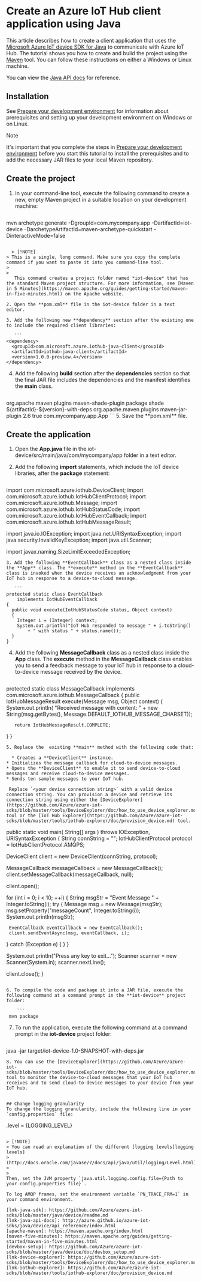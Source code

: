 <properties
    pageTitle="Create an IoT Hub Java client | Microsoft Azure"
    description="Follow this tutorial to get build a IoT Hub Java client that uses Microsoft Azure IoT device SDK for Java* to communicate with the Azure IoT Hub."
    services="iot-hub"
    documentationCenter="java"
    authors="dominicbetts"
    manager="timlt"
    editor=""/>

<tags
     ms.service="iot-hub"
     ms.devlang="java"
     ms.topic="article"
     ms.tgt_pltfrm="na"
     ms.workload="na"
     ms.date="11/26/2015"
     ms.author="dobett"/>

# Create an Azure IoT Hub client application using Java
This article describes how to create a client application that uses the [Microsoft Azure IoT device SDK for Java](https://github.com/Azure/azure-iot-sdks/blob/master/java/device/readme.md) to communicate with Azure IoT Hub. The tutorial shows you how to create and build the project using the [Maven](https://maven.apache.org/index.html) tool. You can follow these instructions on either a Windows or Linux machine.

You can view the [Java API docs](http://azure.github.io/azure-iot-sdks/java/device/api_reference/index.html) for reference.

## Installation
See [Prepare your development environment](https://github.com/Azure/azure-iot-sdks/blob/master/java/device/doc/devbox_setup.md) for information about prerequisites and setting up your development environment on Windows or on Linux.

> [!NOTE]
> It's important that you complete the steps in [Prepare your development environment](https://github.com/Azure/azure-iot-sdks/blob/master/java/device/doc/devbox_setup.md) before you start this tutorial to install the prerequisites and to add the necessary JAR files to your local Maven repository.
> 
> 
## Create the project
1. In your command-line tool, execute the following command to create a new, empty Maven project in a suitable location on your development machine:

    ```
 mvn archetype:generate -DgroupId=com.mycompany.app -DartifactId=iot-device -DarchetypeArtifactId=maven-archetype-quickstart -DinteractiveMode=false
 ```

   > [!NOTE]
> This is a single, long command. Make sure you copy the complete command if you want to paste it into you command-line tool.
> 
> 
    This command creates a project folder named *iot-device* that has the standard Maven project structure. For more information, see [Maven in 5 Minutes](https://maven.apache.org/guides/getting-started/maven-in-five-minutes.html) on the Apache website.

2. Open the **pom.xml** file in the iot-device folder in a text editor.

3. Add the following new **dependency** section after the existing one to include the required client libraries:

    ```
 <dependency>
   <groupId>com.microsoft.azure.iothub-java-client</groupId>
   <artifactId>iothub-java-client</artifactId>
   <version>1.0.0-preview.4</version>
 </dependency>
 ```
4. Add the following **build** section after the **dependencies** section so that the final JAR file includes the dependencies and the manifest identifies the **main** class.

    ```
 <build>
   <plugins>
     <plugin>
       <groupId>org.apache.maven.plugins</groupId>
       <artifactId>maven-shade-plugin</artifactId>
       <executions>
         <execution>
           <phase>package</phase>
           <goals>
             <goal>shade</goal>
           </goals>
         </execution>
       </executions>
       <configuration>
         <finalName>${artifactId}-${version}-with-deps</finalName>
       </configuration>
     </plugin>
     <plugin>
       <groupId>org.apache.maven.plugins</groupId>
       <artifactId>maven-jar-plugin</artifactId>
       <version>2.6</version>
       <configuration>
         <archive>
           <manifest>
             <addClasspath>true</addClasspath>
             <mainClass>com.mycompany.app.App</mainClass>
           </manifest>
         </archive>
       </configuration>
     </plugin>
   </plugins>
 </build>
 ```
5. Save the **pom.xml** file.


## Create the application
1. Open the **App.java** file in the iot-device/src/main/java/com/mycompany/app folder in a text editor.

2. Add the following **import** statements, which include the IoT device libraries, after the **package** statement:

    ```
 import com.microsoft.azure.iothub.DeviceClient;
 import com.microsoft.azure.iothub.IotHubClientProtocol;
 import com.microsoft.azure.iothub.Message;
 import com.microsoft.azure.iothub.IotHubStatusCode;
 import com.microsoft.azure.iothub.IotHubEventCallback;
 import com.microsoft.azure.iothub.IotHubMessageResult;

 import java.io.IOException;
 import java.net.URISyntaxException;
 import java.security.InvalidKeyException;
 import java.util.Scanner;

 import javax.naming.SizeLimitExceededException;
 ```
3. Add the following **EventCallback** class as a nested class inside the **App** class. The **execute** method in the **EventCallback** class is invoked when the device receives an acknowledgment from your IoT hub in response to a device-to-cloud message.

    ```
 protected static class EventCallback
     implements IotHubEventCallback
 {
   public void execute(IotHubStatusCode status, Object context)
   {
     Integer i = (Integer) context;
     System.out.println("IoT Hub responded to message " + i.toString()
         + " with status " + status.name());
   }
 }
 ```
4. Add the following **MessageCallback** class as a nested class inside the **App** class. The **execute** method in the **MessageCallback** class enables you to send a feedback message to your IoT hub in response to a cloud-to-device message received by the device.

    ```
 protected static class MessageCallback
     implements com.microsoft.azure.iothub.MessageCallback
 {
   public IotHubMessageResult execute(Message msg,
       Object context)
   {
     System.out.println(
         "Received message with content: " + new String(msg.getBytes(), Message.DEFAULT_IOTHUB_MESSAGE_CHARSET));

       return IotHubMessageResult.COMPLETE;
   }
 }
 ```
5. Replace the  existing **main** method with the following code that:

   * Creates a **DeviceClient** instance.
* Initializes the message callback for cloud-to-device messages.
* Opens the **DeviceClient** to enable it to send device-to-cloud messages and receive cloud-to-device messages.
* Sends ten sample messages to your IoT hub.

  Replace `<your device connection string>` with a valid device connection string. You can provision a device and retrieve its connection string using either the [DeviceExplorer](https://github.com/Azure/azure-iot-sdks/blob/master/tools/DeviceExplorer/doc/how_to_use_device_explorer.md) tool or the [IoT Hub Explorer](https://github.com/Azure/azure-iot-sdks/blob/master/tools/iothub-explorer/doc/provision_device.md) tool.

  ```
public static void main( String[] args ) throws IOException, URISyntaxException
{
 String connString = "<your device connection string>";
 IotHubClientProtocol protocol = IotHubClientProtocol.AMQPS;

 DeviceClient client = new DeviceClient(connString, protocol);

 MessageCallback messageCallback = new MessageCallback();
 client.setMessageCallback(messageCallback, null);

 client.open();

 for (int i = 0; i < 10; ++i)
 {
   String msgStr = "Event Message " + Integer.toString(i);
   try
   {
     Message msg = new Message(msgStr);
     msg.setProperty("messageCount", Integer.toString(i));
     System.out.println(msgStr);

     EventCallback eventCallback = new EventCallback();
     client.sendEventAsync(msg, eventCallback, i);
   }
   catch (Exception e)
   {
   }
 }

 System.out.println("Press any key to exit...");
 Scanner scanner = new Scanner(System.in);
 scanner.nextLine();

 client.close();
}
```

6. To compile the code and package it into a JAR file, execute the following command at a command prompt in the **iot-device** project folder:

    ```
 mvn package
 ```
7. To run the application, execute the following command at a command prompt in the **iot-device** project folder:

    ```
 java -jar target/iot-device-1.0-SNAPSHOT-with-deps.jar
 ```
8. You can use the [DeviceExplorer](https://github.com/Azure/azure-iot-sdks/blob/master/tools/DeviceExplorer/doc/how_to_use_device_explorer.md) tool to monitor the device-to-cloud messages that your IoT hub receives and to send cloud-to-device messages to your device from your IoT hub.


## Change logging granularity
To change the logging granularity, include the following line in your `config.properties` file:

```
.level = {LOGGING_LEVEL}
```

> [!NOTE]
> You can read an explanation of the different [logging levels]logging levels] 
> (http://docs.oracle.com/javase/7/docs/api/java/util/logging/Level.html).
> 
> 
Then, set the JVM property `java.util.logging.config.file={Path to your config.properties file}`.

To log AMQP frames, set the environment variable `PN_TRACE_FRM=1` in your command environment.

[lnk-java-sdk]: https://github.com/Azure/azure-iot-sdks/blob/master/java/device/readme.md
[lnk-java-api-docs]: http://azure.github.io/azure-iot-sdks/java/device/api_reference/index.html
[apache-maven]: https://maven.apache.org/index.html
[maven-five-minutes]: https://maven.apache.org/guides/getting-started/maven-in-five-minutes.html
[devbox-setup]: https://github.com/Azure/azure-iot-sdks/blob/master/java/device/doc/devbox_setup.md
[lnk-device-explorer]: https://github.com/Azure/azure-iot-sdks/blob/master/tools/DeviceExplorer/doc/how_to_use_device_explorer.md
[lnk-iothub-explorer]: https://github.com/Azure/azure-iot-sdks/blob/master/tools/iothub-explorer/doc/provision_device.md

